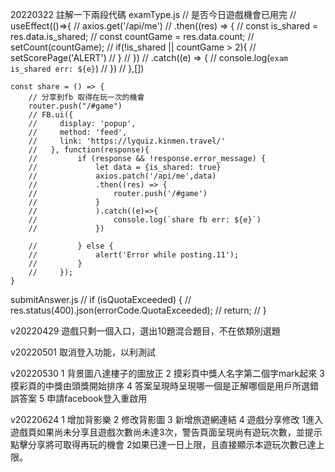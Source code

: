 20220322 註解一下兩段代碼
examType.js 
    // 是否今日遊戲機會已用完
	// useEffect(()=>{
    //     axios.get('/api/me')
	//     .then((res) => {
	// 	const is_shared = res.data.is_shared;
    //     const countGame = res.data.count;
    //     setCount(countGame);
	// 	if(!is_shared || countGame > 2){
	// 		setScorePage('ALERT')
	// 	}
    //     })
    //     .catch((e) => {
    //         console.log(`exam is_shared err: ${e}`)
    //     })
    // },[])


    const share = () => {
        // 分享到fb 取得在玩一次的機會
        router.push("/#game")
        // FB.ui({
        //     display: 'popup',
        //     method: 'feed',
        //     link: 'https://lyquiz.kinmen.travel/'
        //   }, function(response){ 
        //         if (response && !response.error_message) {
        //             let data = {is_shared: true}
        //             axios.patch('/api/me',data)
        //             .then((res) => {
        //                 router.push('/#game')
        //             }
        //             ).catch((e)=>{
        //                 console.log(`share fb err: ${e}`)
        //             })
                    
        //         } else {
        //             alert('Error while posting.11');
        //         }
        //     });
    }

submitAnswer.js
     // if (isQuotaExceeded) {
      //   res.status(400).json(errorCode.QuotaExceeded);
      //   return;
      // }

v20220429
遊戲只剩一個入口，選出10題混合題目，不在依類別選題

v20220501
取消登入功能，以利測試

v20220530
1 背景圖八達樓子的圖放正
2 摸彩頁中獎人名字第二個字mark起來
3 摸彩頁的中獎由頭獎開始排序 
4 答案呈現時呈現哪一個是正解哪個是用戶所選錯誤答案
5 申請facebook登入重啟用

v20220624
1 增加背影樂
2 修改背影圖
3 新增旅遊網連結
4 遊戲分享修改
    1進入遊戲頁如果尚未分享且遊戲次數尚未達3次，警告頁面呈現尚有遊玩次數，並提示點擊分享將可取得再玩的機會
    2如果已達一日上限，且直接顯示本遊玩次數已達上限。